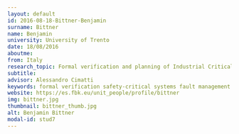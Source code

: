 ```yaml
---
layout: default 
id: 2016-08-18-Bittner-Benjamin
surname: Bittner
name: Benjamin
university: University of Trento
date: 18/08/2016
aboutme: 
from: Italy
research_topic: Formal verification and planning of Industrial Critical Systems
subtitle: 
advisor: Alessandro Cimatti
keywords: formal verification safety-critical systems fault management diagnosability recoverability failure propagation analysis fdir model-based system engineering
website: https://es.fbk.eu/unit_people/profile/bittner
img: bittner.jpg
thumbnail: bittner_thumb.jpg
alt: Benjamin Bittner
modal-id: stud7
---
```

